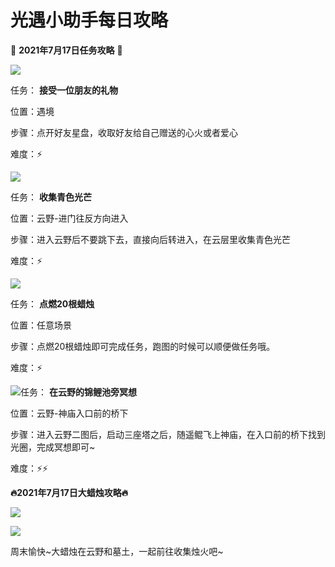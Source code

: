 # 光遇小助手每日攻略
👑 **2021年7月17日任务攻略** 👑

![](https://ok.166.net/reunionpub/ds/kol/20210717/010759-h3r8mye7qo.png)

任务： **接受一位朋友的礼物**

位置：遇境

步骤：点开好友星盘，收取好友给自己赠送的心火或者爱心

难度：⚡

![](https://ok.166.net/reunionpub/ds/kol/20210717/010911-t7buoy3c24.png)

任务： **收集青色光芒**

位置：云野-进门往反方向进入

步骤：进入云野后不要跳下去，直接向后转进入，在云层里收集青色光芒

难度：⚡

![](https://ok.166.net/reunionpub/ds/kol/20210717/010956-ygkobu9ht0.png)

任务： **点燃20根蜡烛**

位置：任意场景

步骤：点燃20根蜡烛即可完成任务，跑图的时候可以顺便做任务哦。

难度：⚡

![](https://ok.166.net/reunionpub/ds/kol/20210717/011057-d7lwyc0afb.png)任务：
**在云野的锦鲤池旁冥想**

位置：云野-神庙入口前的桥下

步骤：进入云野二图后，启动三座塔之后，随遥鲲飞上神庙，在入口前的桥下找到光圈，完成冥想即可~

难度：⚡⚡

 **🔥2021年7月17日大蜡烛攻略🔥**

  

![](https://ok.166.net/reunionpub/ds/kol/20210717/011308-jp1g2u7mae.png)

  

![](https://ok.166.net/reunionpub/ds/kol/20210717/011415-crh8ntd5w7.png)

周末愉快~大蜡烛在云野和墓土，一起前往收集烛火吧~

